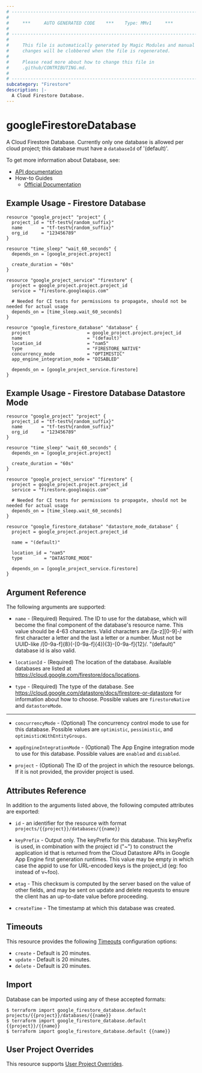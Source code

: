 ```yaml
---
# ----------------------------------------------------------------------------
#
#     ***     AUTO GENERATED CODE    ***    Type: MMv1     ***
#
# ----------------------------------------------------------------------------
#
#     This file is automatically generated by Magic Modules and manual
#     changes will be clobbered when the file is regenerated.
#
#     Please read more about how to change this file in
#     .github/CONTRIBUTING.md.
#
# ----------------------------------------------------------------------------
subcategory: "Firestore"
description: |-
  A Cloud Firestore Database.
---
```


# googleFirestoreDatabase

A Cloud Firestore Database. Currently only one database is allowed per
cloud project; this database must have a `databaseId` of '(default)'.

To get more information about Database, see:

* [API documentation](https://cloud.google.com/firestore/docs/reference/rest/v1/projects.databases)
* How-to Guides
  * [Official Documentation](https://cloud.google.com/firestore/docs/)

## Example Usage - Firestore Database

```hcl
resource "google_project" "project" {
  project_id = "tf-test%{random_suffix}"
  name       = "tf-test%{random_suffix}"
  org_id     = "123456789"
}

resource "time_sleep" "wait_60_seconds" {
  depends_on = [google_project.project]

  create_duration = "60s"
}

resource "google_project_service" "firestore" {
  project = google_project.project.project_id
  service = "firestore.googleapis.com"

  # Needed for CI tests for permissions to propagate, should not be needed for actual usage
  depends_on = [time_sleep.wait_60_seconds]
}

resource "google_firestore_database" "database" {
  project                     = google_project.project.project_id
  name                        = "(default)"
  location_id                 = "nam5"
  type                        = "FIRESTORE_NATIVE"
  concurrency_mode            = "OPTIMISTIC"
  app_engine_integration_mode = "DISABLED"

  depends_on = [google_project_service.firestore]
}
```

## Example Usage - Firestore Database Datastore Mode

```hcl
resource "google_project" "project" {
  project_id = "tf-test%{random_suffix}"
  name       = "tf-test%{random_suffix}"
  org_id     = "123456789"
}

resource "time_sleep" "wait_60_seconds" {
  depends_on = [google_project.project]

  create_duration = "60s"
}

resource "google_project_service" "firestore" {
  project = google_project.project.project_id
  service = "firestore.googleapis.com"

  # Needed for CI tests for permissions to propagate, should not be needed for actual usage
  depends_on = [time_sleep.wait_60_seconds]
}

resource "google_firestore_database" "datastore_mode_database" {
  project = google_project.project.project_id

  name = "(default)"

  location_id = "nam5"
  type        = "DATASTORE_MODE"

  depends_on = [google_project_service.firestore]
}
```

## Argument Reference

The following arguments are supported:

*   `name` -
    (Required)
    Required. The ID to use for the database, which will become the final
    component of the database's resource name. This value should be 4-63
    characters. Valid characters are /\[a-z]\[0-9]-/ with first character
    a letter and the last a letter or a number. Must not be
    UUID-like /\[0-9a-f]{8}(-\[0-9a-f]{4}){3}-\[0-9a-f]{12}/.
    "(default)" database id is also valid.

*   `locationId` -
    (Required)
    The location of the database. Available databases are listed at
    https://cloud.google.com/firestore/docs/locations.

*   `type` -
    (Required)
    The type of the database.
    See https://cloud.google.com/datastore/docs/firestore-or-datastore
    for information about how to choose.
    Possible values are `firestoreNative` and `datastoreMode`.

***

*   `concurrencyMode` -
    (Optional)
    The concurrency control mode to use for this database.
    Possible values are `optimistic`, `pessimistic`, and `optimisticWithEntityGroups`.

*   `appEngineIntegrationMode` -
    (Optional)
    The App Engine integration mode to use for this database.
    Possible values are `enabled` and `disabled`.

*   `project` - (Optional) The ID of the project in which the resource belongs.
    If it is not provided, the provider project is used.

## Attributes Reference

In addition to the arguments listed above, the following computed attributes are exported:

*   `id` - an identifier for the resource with format `projects/{{project}}/databases/{{name}}`

*   `keyPrefix` -
    Output only. The keyPrefix for this database.
    This keyPrefix is used, in combination with the project id ("~") to construct the application id
    that is returned from the Cloud Datastore APIs in Google App Engine first generation runtimes.
    This value may be empty in which case the appid to use for URL-encoded keys is the project\_id (eg: foo instead of v~foo).

*   `etag` -
    This checksum is computed by the server based on the value of other fields,
    and may be sent on update and delete requests to ensure the client has an
    up-to-date value before proceeding.

*   `createTime` -
    The timestamp at which this database was created.

## Timeouts

This resource provides the following
[Timeouts](https://developer.hashicorp.com/terraform/plugin/sdkv2/resources/retries-and-customizable-timeouts) configuration options:

* `create` - Default is 20 minutes.
* `update` - Default is 20 minutes.
* `delete` - Default is 20 minutes.

## Import

Database can be imported using any of these accepted formats:

```console
$ terraform import google_firestore_database.default projects/{{project}}/databases/{{name}}
$ terraform import google_firestore_database.default {{project}}/{{name}}
$ terraform import google_firestore_database.default {{name}}
```

## User Project Overrides

This resource supports [User Project Overrides](https://registry.terraform.io/providers/hashicorp/google/latest/docs/guides/provider_reference#user_project_override).
